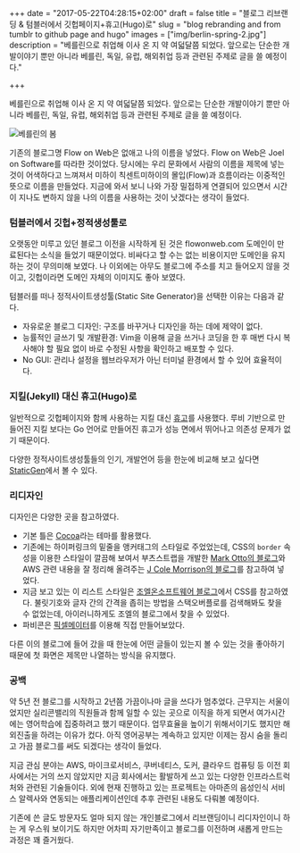 +++
date = "2017-05-22T04:28:15+02:00"
draft = false
title = "블로그 리브랜딩 & 텀블러에서 깃헙페이지+휴고(Hugo)로"
slug = "blog rebranding and from tumblr to github page and hugo"
images = ["img/berlin-spring-2.jpg"]
description = "베를린으로 취업해 이사 온 지 약 여덟달쯤 되었다. 앞으로는 단순한 개발이야기 뿐만 아니라 베를린, 독일, 유럽, 해외취업 등과 관련된 주제로 글을 쓸 예정이다."

+++

베를린으로 취업해 이사 온 지 약 여덟달쯤 되었다. 앞으로는 단순한 개발이야기 뿐만 아니라 베를린, 독일, 유럽, 해외취업 등과 관련된 주제로 글을 쓸 예정이다.

<img src="/img/berlin-spring-2.jpg" title="베를린의 봄">

기존의 블로그명 Flow on Web은 없애고 나의 이름을 넣었다. Flow on Web은 Joel on Software를 따라한 것이었다. 당시에는 우리 문화에서 사람의 이름을 제목에 넣는 것이  어색하다고 느껴져서 미하이 칙센트미하이의 몰입(Flow)과 흐름이라는 이중적인 뜻으로 이름을 만들었다. 지금에 와서 보니 나와 가장 밀접하게 연결되어 있으면서 시간이 지나도 변하지 않을 나의 이름을 사용하는 것이 낫겠다는 생각이 들었다.

### 텀블러에서 깃헙+정적생성툴로

오랫동안 미루고 있던 블로그 이전을 시작하게 된 것은 flowonweb.com 도메인이 만료된다는 소식을 들었기 때문이었다. 비싸다고 할 수는 없는 비용이지만 도메인을 유지하는 것이 무의미해 보였다. 나 이외에는 아무도 블로그에 주소를 치고 들어오지 않을 것이고, 깃헙이라면 도메인 자체의 이미지도 좋아 보였다.

텀블러를 떠나 정적사이트생성툴(Static Site Generator)을 선택한 이유는 다음과 같다.

* 자유로운 블로그 디자인: 구조를 바꾸거나 디자인을 하는 데에 제약이 없다.
* 능률적인 글쓰기 및 개발환경: Vim을 이용해 글을 쓰거나 코딩을 한 후 매번 다시 복사해야 할 필요 없이 바로 수정된 사항을 확인하고 배포할 수 있다.
* No GUI: 관리나 설정을 웹브라우저가 아닌 터미널 환경에서 할 수 있어 효율적이다.

### 지킬(Jekyll) 대신 휴고(Hugo)로

일반적으로 깃헙페이지와 함께 사용하는 지킬 대신 [휴고](https://gohugo.io/)를 사용했다. 루비 기반으로 만들어진 지킬 보다는 Go 언어로 만들어진 휴고가 성능 면에서 뛰어나고 의존성 문제가 없기 때문이다.

다양한 정적사이트생성툴들의 인기, 개발언어 등을 한눈에 비교해 보고 싶다면 [StaticGen](https://www.staticgen.com/)에서 볼 수 있다.

### 리디자인

디자인은 다양한 곳을 참고하였다.

* 기본 틀은 [Cocoa](https://github.com/nishanths/cocoa-hugo-theme)라는 테마를 활용했다.
* 기존에는 하이퍼링크의 밑줄을 앵커태그의 스타일로 주었었는데, CSS의 `border` 속성을 이용한 스타일이 깔끔해 보여서 부츠스트랩을 개발한 [Mark Otto의 블로그](http://markdotto.com)와 AWS 관련 내용을 잘 정리해 올려주는 [J Cole Morrison의 블로그](http://start.jcolemorrison.com/)를 참고하여 넣었다.
* 지금 보고 있는 이 리스트 스타일은 [조엘온소프트웨어 블로그](https://www.joelonsoftware.com/)에서 CSS를 참고하였다. 불릿기호와 글자 간의 간격을 좁히는 방법을 스택오버플로를 검색해봐도 찾을 수 없었는데, 아이러니하게도 조엘의 블로그에서 찾을 수 있었다.
* 파비콘은 [픽셀메이터](http://www.pixelmator.com/mac)를 이용해 직접 만들어보았다.

다른 이의 블로그에 들어 갔을 때 한눈에 어떤 글들이 있는지 볼 수 있는 것을 좋아하기 때문에 첫 화면은 제목만 나열하는 방식을 유지했다.

### 공백

약 5년 전 블로그를 시작하고 2년쯤 가끔이나마 글을 쓰다가 멈추었다. 근무지는 서울이었지만 실리콘밸리의 직원들과 함께 일할 수 있는 곳으로 이직을 하게 되면서 여가시간에는 영어학습에 집중하려고 했기 때문이다. 업무효율을 높이기 위해서이기도 했지만 해외진출을 하려는 이유가 컸다. 아직 영어공부는 계속하고 있지만 이제는 잠시 숨을 돌리고 가끔 블로그를 써도 되겠다는 생각이 들었다.

지금 관심 분야는 AWS, 마이크로서비스, 쿠버네티스, 도커, 클라우드 컴퓨팅 등 이전 회사에서는 거의 쓰지 않았지만 지금 회사에서는 활발하게 쓰고 있는 다양한 인프라스트럭처와 관련된 기술들이다. 외에 현재 진행하고 있는 프로젝트는 아마존의 음성인식 서비스 알렉사와 연동되는 애플리케이션인데 추후 관련된 내용도 다뤄볼 예정이다.

기존에 쓴 글도 방문자도 얼마 되지 않는 개인블로그에서 리브랜딩이니 리디자인이니 하는 게 우스워 보이기도 하지만 어차피 자기만족이고 블로그를 이전하며 새롭게 만드는 과정은 꽤 즐거웠다.
